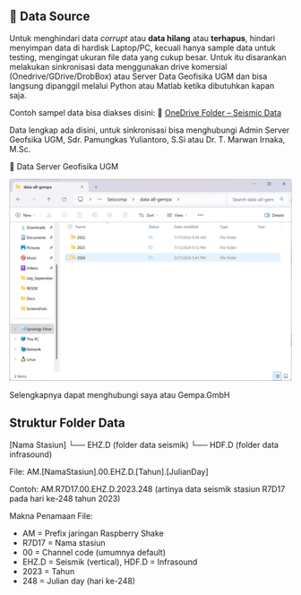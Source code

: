 ## 🔗 Data Source

Untuk menghindari data _corrupt_ atau **data hilang** atau **terhapus**, hindari menyimpan data di hardisk Laptop/PC, kecuali hanya sample data untuk testing, mengingat ukuran file data yang cukup besar. Untuk itu disarankan melakukan sinkronisasi data menggunakan drive komersial (Onedrive/GDrive/DrobBox) atau Server Data Geofisika UGM dan bisa langsung dipanggil melalui Python atau Matlab ketika dibutuhkan kapan saja.

Contoh sampel data bisa diakses disini:
📁 [OneDrive Folder – Seismic Data](https://1drv.ms/f/c/dc41f2b8d85d266b/EmsmXdi48kEggNxmAAAAAAABw-10A6RHaFBtJznXEZrMzg?e=nh7eCc)

Data lengkap ada disini, untuk sinkronisasi bisa menghubungi Admin Server Geofsika UGM, Sdr. Pamungkas Yuliantoro, S.Si atau Dr. T. Marwan Irnaka, M.Sc.

📁 Data Server Geofisika UGM 

![Alt_text](Gambar/folder_sample.png)

Selengkapnya dapat menghubungi saya atau Gempa.GmbH

## Struktur Folder Data
[Nama Stasiun]
└── EHZ.D (folder data seismik)
└── HDF.D (folder data infrasound)

File: AM.[NamaStasiun].00.EHZ.D.[Tahun].[JulianDay]

Contoh: AM.R7D17.00.EHZ.D.2023.248 (artinya data seismik stasiun R7D17 pada hari ke-248 tahun 2023)

Makna Penamaan File:
- AM = Prefix jaringan Raspberry Shake
- R7D17 = Nama stasiun
- 00 = Channel code (umumnya default)
- EHZ.D = Seismik (vertical), HDF.D = Infrasound
- 2023 = Tahun
- 248 = Julian day (hari ke-248)

